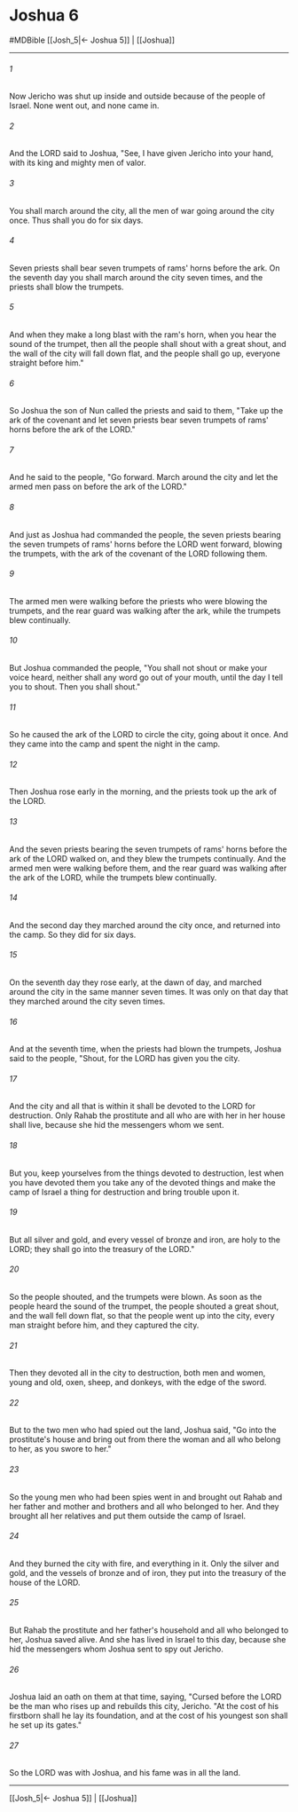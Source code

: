 # Joshua 6
#MDBible
[[Josh_5|← Joshua 5]] | [[Joshua]]

***

###### 1 
Now Jericho was shut up inside and outside because of the people of Israel. None went out, and none came in. 

###### 2 
And the LORD said to Joshua, "See, I have given Jericho into your hand, with its king and mighty men of valor. 

###### 3 
You shall march around the city, all the men of war going around the city once. Thus shall you do for six days. 

###### 4 
Seven priests shall bear seven trumpets of rams' horns before the ark. On the seventh day you shall march around the city seven times, and the priests shall blow the trumpets. 

###### 5 
And when they make a long blast with the ram's horn, when you hear the sound of the trumpet, then all the people shall shout with a great shout, and the wall of the city will fall down flat, and the people shall go up, everyone straight before him." 

###### 6 
So Joshua the son of Nun called the priests and said to them, "Take up the ark of the covenant and let seven priests bear seven trumpets of rams' horns before the ark of the LORD." 

###### 7 
And he said to the people, "Go forward. March around the city and let the armed men pass on before the ark of the LORD." 

###### 8 
And just as Joshua had commanded the people, the seven priests bearing the seven trumpets of rams' horns before the LORD went forward, blowing the trumpets, with the ark of the covenant of the LORD following them. 

###### 9 
The armed men were walking before the priests who were blowing the trumpets, and the rear guard was walking after the ark, while the trumpets blew continually. 

###### 10 
But Joshua commanded the people, "You shall not shout or make your voice heard, neither shall any word go out of your mouth, until the day I tell you to shout. Then you shall shout." 

###### 11 
So he caused the ark of the LORD to circle the city, going about it once. And they came into the camp and spent the night in the camp. 

###### 12 
Then Joshua rose early in the morning, and the priests took up the ark of the LORD. 

###### 13 
And the seven priests bearing the seven trumpets of rams' horns before the ark of the LORD walked on, and they blew the trumpets continually. And the armed men were walking before them, and the rear guard was walking after the ark of the LORD, while the trumpets blew continually. 

###### 14 
And the second day they marched around the city once, and returned into the camp. So they did for six days. 

###### 15 
On the seventh day they rose early, at the dawn of day, and marched around the city in the same manner seven times. It was only on that day that they marched around the city seven times. 

###### 16 
And at the seventh time, when the priests had blown the trumpets, Joshua said to the people, "Shout, for the LORD has given you the city. 

###### 17 
And the city and all that is within it shall be devoted to the LORD for destruction. Only Rahab the prostitute and all who are with her in her house shall live, because she hid the messengers whom we sent. 

###### 18 
But you, keep yourselves from the things devoted to destruction, lest when you have devoted them you take any of the devoted things and make the camp of Israel a thing for destruction and bring trouble upon it. 

###### 19 
But all silver and gold, and every vessel of bronze and iron, are holy to the LORD; they shall go into the treasury of the LORD." 

###### 20 
So the people shouted, and the trumpets were blown. As soon as the people heard the sound of the trumpet, the people shouted a great shout, and the wall fell down flat, so that the people went up into the city, every man straight before him, and they captured the city. 

###### 21 
Then they devoted all in the city to destruction, both men and women, young and old, oxen, sheep, and donkeys, with the edge of the sword. 

###### 22 
But to the two men who had spied out the land, Joshua said, "Go into the prostitute's house and bring out from there the woman and all who belong to her, as you swore to her." 

###### 23 
So the young men who had been spies went in and brought out Rahab and her father and mother and brothers and all who belonged to her. And they brought all her relatives and put them outside the camp of Israel. 

###### 24 
And they burned the city with fire, and everything in it. Only the silver and gold, and the vessels of bronze and of iron, they put into the treasury of the house of the LORD. 

###### 25 
But Rahab the prostitute and her father's household and all who belonged to her, Joshua saved alive. And she has lived in Israel to this day, because she hid the messengers whom Joshua sent to spy out Jericho. 

###### 26 
Joshua laid an oath on them at that time, saying, "Cursed before the LORD be the man who rises up and rebuilds this city, Jericho. "At the cost of his firstborn shall he lay its foundation, and at the cost of his youngest son shall he set up its gates." 

###### 27 
So the LORD was with Joshua, and his fame was in all the land. 

***

[[Josh_5|← Joshua 5]] | [[Joshua]]
